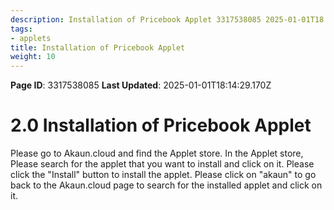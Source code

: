 ```yaml
---
description: Installation of Pricebook Applet 3317538085 2025-01-01T18:14:29.
tags:
- applets
title: Installation of Pricebook Applet
weight: 10
---
```


**Page ID**: 3317538085
**Last Updated**: 2025-01-01T18:14:29.170Z
# 2.0 Installation of Pricebook Applet
Please go to Akaun.cloud and find the Applet store.
In the Applet store, Please search for the applet that you want to install and click on it.
Please click the "Install" button to install the applet.
Please click on "akaun" to go back to the Akaun.cloud page to search for the installed applet and click on it.